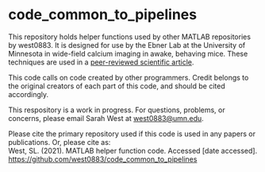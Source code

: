 # code_common_to_pipelines

This repository holds helper functions used by other MATLAB repositories by west0883. It is designed for use by the Ebner Lab at the University of Minnesota in wide-field calcium imaging in awake, behaving mice. These techniques are used in a [peer-reviewed scientific article](https://doi.org/10.1093/cercor/bhab373). 

This code calls on code created by other programmers. Credit belongs to the original creators of each part of this code, and should be cited accordingly.

This respository is a work in progress. For questions, problems, or concerns, please email Sarah West at [west0883@umn.edu](west0883@umn.edu).

Please cite the primary repository used if this code is used in any papers or publications. Or, please cite as: <br>
West, SL. (2021). MATLAB helper function code. Accessed [date accessed]. https://github.com/west0883/code_common_to_pipelines
